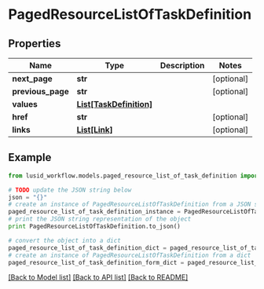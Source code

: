 # PagedResourceListOfTaskDefinition


## Properties
Name | Type | Description | Notes
------------ | ------------- | ------------- | -------------
**next_page** | **str** |  | [optional] 
**previous_page** | **str** |  | [optional] 
**values** | [**List[TaskDefinition]**](TaskDefinition.md) |  | 
**href** | **str** |  | [optional] 
**links** | [**List[Link]**](Link.md) |  | [optional] 

## Example

```python
from lusid_workflow.models.paged_resource_list_of_task_definition import PagedResourceListOfTaskDefinition

# TODO update the JSON string below
json = "{}"
# create an instance of PagedResourceListOfTaskDefinition from a JSON string
paged_resource_list_of_task_definition_instance = PagedResourceListOfTaskDefinition.from_json(json)
# print the JSON string representation of the object
print PagedResourceListOfTaskDefinition.to_json()

# convert the object into a dict
paged_resource_list_of_task_definition_dict = paged_resource_list_of_task_definition_instance.to_dict()
# create an instance of PagedResourceListOfTaskDefinition from a dict
paged_resource_list_of_task_definition_form_dict = paged_resource_list_of_task_definition.from_dict(paged_resource_list_of_task_definition_dict)
```
[[Back to Model list]](../README.md#documentation-for-models) [[Back to API list]](../README.md#documentation-for-api-endpoints) [[Back to README]](../README.md)


